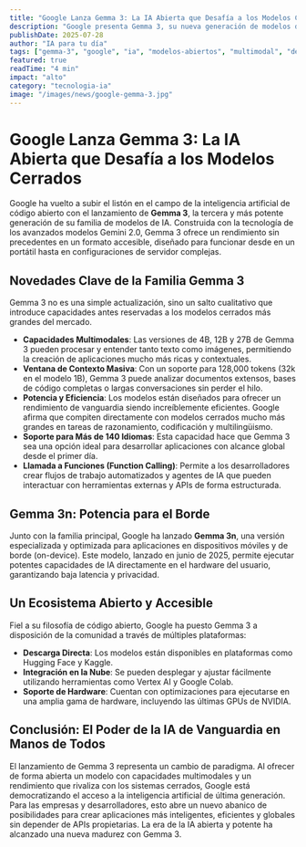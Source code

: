 ```yaml
---
title: "Google Lanza Gemma 3: La IA Abierta que Desafía a los Modelos Cerrados"
description: "Google presenta Gemma 3, su nueva generación de modelos de IA abiertos, con capacidades multimodales, una ventana de contexto de 128k y un rendimiento que compite con los sistemas más potentes del mercado."
publishDate: 2025-07-28
author: "IA para tu día"
tags: ["gemma-3", "google", "ia", "modelos-abiertos", "multimodal", "desarrollo"]
featured: true
readTime: "4 min"
impact: "alto"
category: "tecnologia-ia"
image: "/images/news/google-gemma-3.jpg"
---
```


# Google Lanza Gemma 3: La IA Abierta que Desafía a los Modelos Cerrados

Google ha vuelto a subir el listón en el campo de la inteligencia artificial de código abierto con el lanzamiento de **Gemma 3**, la tercera y más potente generación de su familia de modelos de IA. Construida con la tecnología de los avanzados modelos Gemini 2.0, Gemma 3 ofrece un rendimiento sin precedentes en un formato accesible, diseñado para funcionar desde en un portátil hasta en configuraciones de servidor complejas.

## Novedades Clave de la Familia Gemma 3

Gemma 3 no es una simple actualización, sino un salto cualitativo que introduce capacidades antes reservadas a los modelos cerrados más grandes del mercado.

- **Capacidades Multimodales**: Las versiones de 4B, 12B y 27B de Gemma 3 pueden procesar y entender tanto texto como imágenes, permitiendo la creación de aplicaciones mucho más ricas y contextuales.
- **Ventana de Contexto Masiva**: Con un soporte para 128,000 tokens (32k en el modelo 1B), Gemma 3 puede analizar documentos extensos, bases de código completas o largas conversaciones sin perder el hilo.
- **Potencia y Eficiencia**: Los modelos están diseñados para ofrecer un rendimiento de vanguardia siendo increíblemente eficientes. Google afirma que compiten directamente con modelos cerrados mucho más grandes en tareas de razonamiento, codificación y multilingüismo.
- **Soporte para Más de 140 Idiomas**: Esta capacidad hace que Gemma 3 sea una opción ideal para desarrollar aplicaciones con alcance global desde el primer día.
- **Llamada a Funciones (Function Calling)**: Permite a los desarrolladores crear flujos de trabajo automatizados y agentes de IA que pueden interactuar con herramientas externas y APIs de forma estructurada.

## Gemma 3n: Potencia para el Borde

Junto con la familia principal, Google ha lanzado **Gemma 3n**, una versión especializada y optimizada para aplicaciones en dispositivos móviles y de borde (on-device). Este modelo, lanzado en junio de 2025, permite ejecutar potentes capacidades de IA directamente en el hardware del usuario, garantizando baja latencia y privacidad.

## Un Ecosistema Abierto y Accesible

Fiel a su filosofía de código abierto, Google ha puesto Gemma 3 a disposición de la comunidad a través de múltiples plataformas:

- **Descarga Directa**: Los modelos están disponibles en plataformas como Hugging Face y Kaggle.
- **Integración en la Nube**: Se pueden desplegar y ajustar fácilmente utilizando herramientas como Vertex AI y Google Colab.
- **Soporte de Hardware**: Cuentan con optimizaciones para ejecutarse en una amplia gama de hardware, incluyendo las últimas GPUs de NVIDIA.

## Conclusión: El Poder de la IA de Vanguardia en Manos de Todos

El lanzamiento de Gemma 3 representa un cambio de paradigma. Al ofrecer de forma abierta un modelo con capacidades multimodales y un rendimiento que rivaliza con los sistemas cerrados, Google está democratizando el acceso a la inteligencia artificial de última generación. Para las empresas y desarrolladores, esto abre un nuevo abanico de posibilidades para crear aplicaciones más inteligentes, eficientes y globales sin depender de APIs propietarias. La era de la IA abierta y potente ha alcanzado una nueva madurez con Gemma 3.